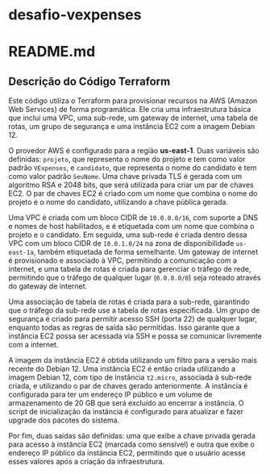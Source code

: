 # desafio-vexpenses

# README.md

## Descrição do Código Terraform

Este código utiliza o Terraform para provisionar recursos na AWS (Amazon Web Services) de forma programática. Ele cria uma infraestrutura básica que inclui uma VPC, uma sub-rede, um gateway de internet, uma tabela de rotas, um grupo de segurança e uma instância EC2 com a imagem Debian 12.

O provedor AWS é configurado para a região **us-east-1**. Duas variáveis são definidas: `projeto`, que representa o nome do projeto e tem como valor padrão `VExpenses`, e `candidato`, que representa o nome do candidato e tem como valor padrão `SeuNome`. Uma chave privada TLS é gerada com um algoritmo RSA e 2048 bits, que será utilizada para criar um par de chaves EC2. O par de chaves EC2 é criado com um nome que combina o nome do projeto e o nome do candidato, utilizando a chave pública gerada.

Uma VPC é criada com um bloco CIDR de `10.0.0.0/16`, com suporte a DNS e nomes de host habilitados, e é etiquetada com um nome que combina o projeto e o candidato. Em seguida, uma sub-rede é criada dentro dessa VPC com um bloco CIDR de `10.0.1.0/24` na zona de disponibilidade `us-east-1a`, também etiquetada de forma semelhante. Um gateway de internet é provisionado e associado à VPC, permitindo a comunicação com a internet, e uma tabela de rotas é criada para gerenciar o tráfego de rede, permitindo que o tráfego de qualquer lugar (`0.0.0.0/0`) seja roteado através do gateway de internet.

Uma associação de tabela de rotas é criada para a sub-rede, garantindo que o tráfego da sub-rede use a tabela de rotas especificada. Um grupo de segurança é criado para permitir acesso SSH (porta 22) de qualquer lugar, enquanto todas as regras de saída são permitidas. Isso garante que a instância EC2 possa ser acessada via SSH e possa se comunicar livremente com a internet.

A imagem da instância EC2 é obtida utilizando um filtro para a versão mais recente do Debian 12. Uma instância EC2 é então criada utilizando a imagem Debian 12, com tipo de instância `t2.micro`, associada à sub-rede criada, e utilizando o par de chaves gerado anteriormente. A instância é configurada para ter um endereço IP público e um volume de armazenamento de 20 GB que será excluído ao encerrar a instância. O script de inicialização da instância é configurado para atualizar e fazer upgrade dos pacotes do sistema.

Por fim, duas saídas são definidas: uma que exibe a chave privada gerada para acesso à instância EC2 (marcada como sensível) e outra que exibe o endereço IP público da instância EC2, permitindo que o usuário acesse esses valores após a criação da infraestrutura.
